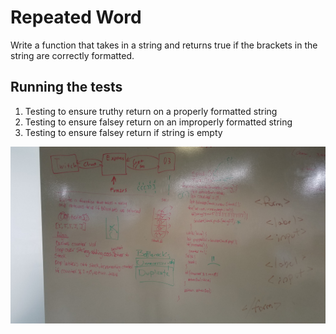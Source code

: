 # Repeated Word

Write a function that takes in a string and returns true if the brackets in the string are correctly formatted.

## Running the tests

1. Testing to ensure truthy return on a properly formatted string
2. Testing to ensure falsey return on an improperly formatted string
3. Testing to ensure falsey return if string is empty

![Whiteboarding image](assets/multi-bracket-validation.jpg)

